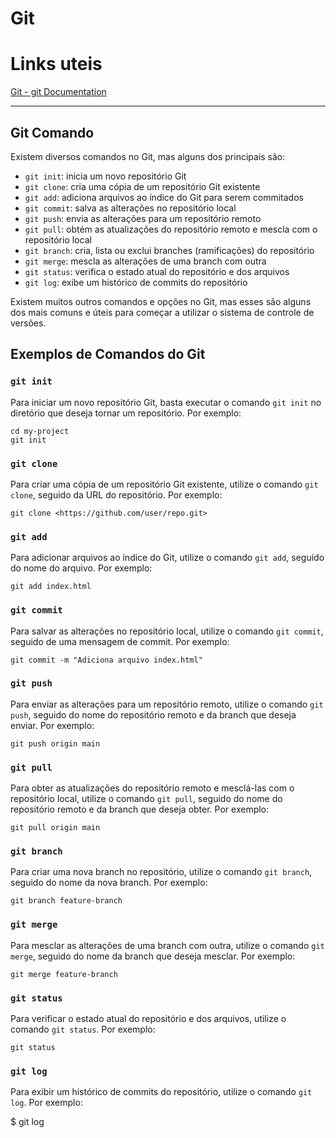 # Git

# Links uteis

[Git - git Documentation](https://git-scm.com/docs/git/pt_BR)

---

## Git Comando

Existem diversos comandos no Git, mas alguns dos principais são:

- `git init`: inicia um novo repositório Git
- `git clone`: cria uma cópia de um repositório Git existente
- `git add`: adiciona arquivos ao índice do Git para serem commitados
- `git commit`: salva as alterações no repositório local
- `git push`: envia as alterações para um repositório remoto
- `git pull`: obtém as atualizações do repositório remoto e mescla com o repositório local
- `git branch`: cria, lista ou exclui branches (ramificações) do repositório
- `git merge`: mescla as alterações de uma branch com outra
- `git status`: verifica o estado atual do repositório e dos arquivos
- `git log`: exibe um histórico de commits do repositório

Existem muitos outros comandos e opções no Git, mas esses são alguns dos mais comuns e úteis para começar a utilizar o sistema de controle de versões.

## Exemplos de Comandos do Git

### `git init`

Para iniciar um novo repositório Git, basta executar o comando `git init` no diretório que deseja tornar um repositório. Por exemplo:

```
cd my-project
git init

```

### `git clone`

Para criar uma cópia de um repositório Git existente, utilize o comando `git clone`, seguido da URL do repositório. Por exemplo:

```
git clone <https://github.com/user/repo.git>

```

### `git add`

Para adicionar arquivos ao índice do Git, utilize o comando `git add`, seguido do nome do arquivo. Por exemplo:

```
git add index.html

```

### `git commit`

Para salvar as alterações no repositório local, utilize o comando `git commit`, seguido de uma mensagem de commit. Por exemplo:

```
git commit -m "Adiciona arquivo index.html"

```

### `git push`

Para enviar as alterações para um repositório remoto, utilize o comando `git push`, seguido do nome do repositório remoto e da branch que deseja enviar. Por exemplo:

```
git push origin main

```

### `git pull`

Para obter as atualizações do repositório remoto e mesclá-las com o repositório local, utilize o comando `git pull`, seguido do nome do repositório remoto e da branch que deseja obter. Por exemplo:

```
git pull origin main

```

### `git branch`

Para criar uma nova branch no repositório, utilize o comando `git branch`, seguido do nome da nova branch. Por exemplo:

```
git branch feature-branch

```

### `git merge`

Para mesclar as alterações de uma branch com outra, utilize o comando `git merge`, seguido do nome da branch que deseja mesclar. Por exemplo:

```
git merge feature-branch

```

### `git status`

Para verificar o estado atual do repositório e dos arquivos, utilize o comando `git status`. Por exemplo:

```
git status

```

### `git log`

Para exibir um histórico de commits do repositório, utilize o comando `git log`. Por exemplo:

$ git log
